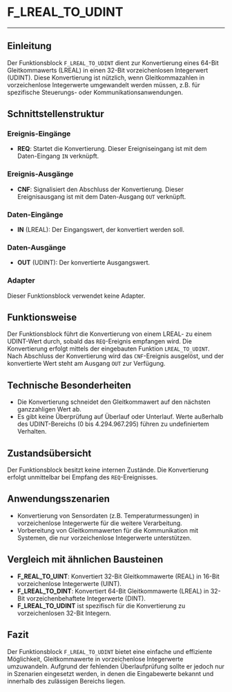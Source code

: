 # F_LREAL_TO_UDINT

* * * * * * * * * *
## Einleitung
Der Funktionsblock `F_LREAL_TO_UDINT` dient zur Konvertierung eines 64-Bit Gleitkommawerts (LREAL) in einen 32-Bit vorzeichenlosen Integerwert (UDINT). Diese Konvertierung ist nützlich, wenn Gleitkommazahlen in vorzeichenlose Integerwerte umgewandelt werden müssen, z.B. für spezifische Steuerungs- oder Kommunikationsanwendungen.

## Schnittstellenstruktur

### **Ereignis-Eingänge**
- **REQ**: Startet die Konvertierung. Dieser Ereigniseingang ist mit dem Daten-Eingang `IN` verknüpft.

### **Ereignis-Ausgänge**
- **CNF**: Signalisiert den Abschluss der Konvertierung. Dieser Ereignisausgang ist mit dem Daten-Ausgang `OUT` verknüpft.

### **Daten-Eingänge**
- **IN** (LREAL): Der Eingangswert, der konvertiert werden soll.

### **Daten-Ausgänge**
- **OUT** (UDINT): Der konvertierte Ausgangswert.

### **Adapter**
Dieser Funktionsblock verwendet keine Adapter.

## Funktionsweise
Der Funktionsblock führt die Konvertierung von einem LREAL- zu einem UDINT-Wert durch, sobald das `REQ`-Ereignis empfangen wird. Die Konvertierung erfolgt mittels der eingebauten Funktion `LREAL_TO_UDINT`. Nach Abschluss der Konvertierung wird das `CNF`-Ereignis ausgelöst, und der konvertierte Wert steht am Ausgang `OUT` zur Verfügung.

## Technische Besonderheiten
- Die Konvertierung schneidet den Gleitkommawert auf den nächsten ganzzahligen Wert ab.
- Es gibt keine Überprüfung auf Überlauf oder Unterlauf. Werte außerhalb des UDINT-Bereichs (0 bis 4.294.967.295) führen zu undefiniertem Verhalten.

## Zustandsübersicht
Der Funktionsblock besitzt keine internen Zustände. Die Konvertierung erfolgt unmittelbar bei Empfang des `REQ`-Ereignisses.

## Anwendungsszenarien
- Konvertierung von Sensordaten (z.B. Temperaturmessungen) in vorzeichenlose Integerwerte für die weitere Verarbeitung.
- Vorbereitung von Gleitkommawerten für die Kommunikation mit Systemen, die nur vorzeichenlose Integerwerte unterstützen.

## Vergleich mit ähnlichen Bausteinen
- **F_REAL_TO_UINT**: Konvertiert 32-Bit Gleitkommawerte (REAL) in 16-Bit vorzeichenlose Integerwerte (UINT).
- **F_LREAL_TO_DINT**: Konvertiert 64-Bit Gleitkommawerte (LREAL) in 32-Bit vorzeichenbehaftete Integerwerte (DINT).
- **F_LREAL_TO_UDINT** ist spezifisch für die Konvertierung zu vorzeichenlosen 32-Bit Integern.

## Fazit
Der Funktionsblock `F_LREAL_TO_UDINT` bietet eine einfache und effiziente Möglichkeit, Gleitkommawerte in vorzeichenlose Integerwerte umzuwandeln. Aufgrund der fehlenden Überlaufprüfung sollte er jedoch nur in Szenarien eingesetzt werden, in denen die Eingabewerte bekannt und innerhalb des zulässigen Bereichs liegen.